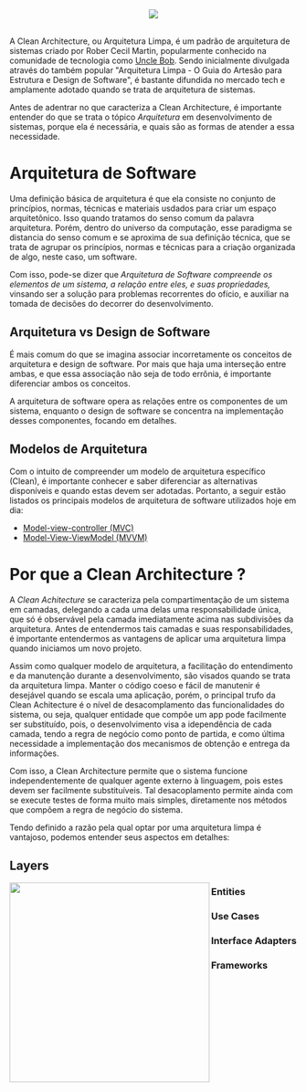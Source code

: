 <div align="center">
  <img src="https://user-images.githubusercontent.com/61476935/210269491-dbdd0597-4227-4969-bd84-b72ba65cdf4a.png">
</div>
<br>

A Clean Architecture, ou Arquitetura Limpa, é um padrão de arquitetura de sistemas criado por Rober Cecil Martin, popularmente conhecido na comunidade de tecnologia como [Uncle Bob](https://www.google.com/search?gs_ssp=eJzj4tbP1TcwNKoyyk5PMmD04izNS85JVUjKTwIAVZAHQg&q=uncle+bob&rlz=1C1ASUM_enBR992BR992&oq=Uncle+Bob&aqs=chrome.1.69i57j46i512j0i512l8.3321j0j7&sourceid=chrome&ie=UTF-8). Sendo inicialmente divulgada através do também popular "Arquitetura Limpa - O Guia do Artesão para Estrutura e Design de Software", é bastante difundida no mercado tech e amplamente adotado quando se trata de arquitetura de sistemas.

Antes de adentrar no que caracteriza a Clean Architecture, é importante entender do que se trata o tópico <i>Arquitetura</i> em desenvolvimento de sistemas, porque ela é necessária, e quais são as formas de atender a essa necessidade.

# Arquitetura de Software

Uma definição básica de arquitetura é que ela consiste no conjunto de princípios, normas, técnicas e materiais usdados para criar um espaço arquitetônico. Isso quando tratamos do senso comum da palavra arquitetura. Porém, dentro do universo da computação, esse paradigma se distancia do senso comum e se aproxima de sua definição técnica, que se trata de agrupar os princípios, normas e técnicas para a criação organizada de algo, neste caso, um software.

Com isso, pode-se dizer que <i>Arquitetura de Software compreende os elementos de um sistema, a relação entre eles, e suas propriedades,</i> vinsando ser a solução para problemas recorrentes do ofício, e auxiliar na tomada de decisões do decorrer do desenvolvimento.

## Arquitetura vs Design de Software

É mais comum do que se imagina associar incorretamente os conceitos de arquitetura e design de software. Por mais que haja uma interseção entre ambas, e que essa associação não seja de todo errônia, é importante diferenciar ambos os conceitos. 

A arquitetura de software opera as relações entre os componentes de um sistema, enquanto o design de software se concentra na implementação desses componentes, focando em detalhes. 

## Modelos de Arquitetura

Com o intuito de compreender um modelo de arquitetura específico (Clean), é importante conhecer e saber diferenciar as alternativas disponíveis e quando estas devem ser adotadas. Portanto, a seguir estão listados os principais modelos de arquitetura de software utilizados hoje em dia:

- [Model-view-controller (MVC)]()
- [Model-View-ViewModel (MVVM)]()

<!-- ## Model-view-controller (MVC)

Sendo um dos padrões de arquitetura mais populares, o MVC foi introduzido como um possível padrão em 1979 por Trygve Reenskaug, cinetista da computação norueguês. O modelo consiste em separar a aplicação em três camadas independentes: o Model, view e controller, o que permite dissociar a UI das regras de negócio do sistema, o que foi bastante inovador no periodo citado. Além disso, o MVC permite a reutilização de código, uma melhor compreensão e manutenção, e facilita a criação de multiplas interfaces, o que é bastante difundido na stack front-end. O trecho a seguir auxilia no entendimento de cada camada:

<img align="left" style="width: 300px;" src="https://user-images.githubusercontent.com/61476935/210247819-ce99b554-9b11-4032-b4cc-111d14810090.png">

### View

Responsável por conter a interface e tudo o que a compõe. É a partir da view que interação com as demais camadas se inicia e é nela que se encontra os arquivos de template, estilo e etc.

### Controller

Responsável por controllar a interação entre Model e View, recebendo as requisições do usuário (disparadas pela interface) e acessar os models para obter uma resposta concisa.

### Model

Responsável pelo acesso e manipulação de dados da aplicação. É no model que se concentram os métodos reponsáveis por consultar o banco de dados ou por acessar os endpoits de uma API integrada.

Além dos elementos que nomeiam o modelo, também é comum encontrar um quarto conceito: o <i>Router</i>. Este sendo o responsável por associar determinado método da camada de controle a um endereço (rota) do sistema. 

## Model-View-ViewModel (MVVM)

O padrão Model View ViewModel foi pensado pelo Arquiteto de Software John Gossman e a equipe da Microsoft em 2005, tendo como base o MVC e o MVP, com o intuito de possibilitar o <i>Data Binding (compartilhamento estavél e síncrono de informações entre uma fonte e um receptor ou entre duas fontes de dados)</i> junto ao Microsoft Silverlight, usado no desenvolvimento de navegadores e plug-ins. Sua criação também foi creditada à necessidade de dividir sistemas em camadas especializadas em determinadas funções, sendo essas camadas:

<img align="left" style="width: 350px;" src="https://user-images.githubusercontent.com/61476935/210266105-c4669697-15ef-493e-a86d-5fb81c2d8340.png">

### View

Assim como no MVC, a View se reponsabiliza por renderizar as informações obtidas das demais camadas, sendo essencialmente ignorante com relação a forma com que essas informações foram obtidas, se importanto apanas com o formato no qual precisa exibir as informações e com as demais rotinas associadas com a experiência do usuário, como atualizações de estado.

### ViewModel 

A ViewModel por sua vez, tem como intuito disponibilizar uma lógica de apresentação para a View e gerenciar seus de estados através de comandos e Data Binding, sendo a responsável por criar a ponte entre interface e data source, já que ambas não possuem conhecimento uma da outra. Além disso, pode ser função da ViewModel validar o fluxo de dados e garantir a consistência das informções exibidas e enviadas.

### Model

O papel do Model é encapsular a regra de negócio responsável por obter as informações de um outro serviço, seja uma API, banco de dados e etc. É responsabilidade do Model validar as informações obtidas das ações do usuário de acordo com a regra de negócio que atende ou é atendida pela aplicação em questão.

É bastante comum encontrar o padrão MVVM em ambientes Mobile, como Swift, Java, Dart e entre outros, visto que ele é implicitamente recomendado para projetos cujo foco está em desenvolver a interface tendo a regra de negócio como base. Além disso, cabe citar o [Observable Patters](https://www.devmedia.com.br/design-patterns-observer/16875) como referência para gerenciamento de estados em uma arquitetura MVVM; este que está diretamente associado a programação reativa, que por sua vez está muito presente da construção de interfaces de usuário em geral.   

## Microservices (microsserviços)

## Pipes-and-filters (PF)

## Peer-to-Peer (P2P)

## Service-Oriented Architecture (SOA)

## Publish-Subscribe (Pub/Sub)

## Client-server (cliente-servidor)

## Layers (Camadas) -->

# Por que a Clean Architecture ?

A <i>Clean Achitecture</i> se caracteriza pela compartimentação de um sistema em camadas, delegando a cada uma delas uma responsabilidade única, que só é observável pela camada imediatamente acima nas subdivisões da arquitetura. Antes de entendermos tais camadas e suas responsabilidades, é importante entendermos as vantagens de aplicar uma arquitetura limpa quando iniciamos um novo projeto.

Assim como qualquer modelo de arquitetura, a facilitação do entendimento e da manutenção durante a desenvolvimento, são visados quando se trata da arquitetura limpa. Manter o código coeso e fácil de manutenir é desejável quando se escala uma aplicação, porém, o principal trufo da Clean Achitecture é o nível de desacomplamento das funcionalidades do sistema, ou seja, qualquer entidade que compõe um app pode facilmente ser substituído, pois, o desenvolvimento visa a idependência de cada camada, tendo a regra de negócio como ponto de partida, e como última necessidade a implementação dos mecanismos de obtenção e entrega da informações.

Com isso, a Clean Architecture permite que o sistema funcione independentemente de qualquer agente externo à linguagem, pois estes devem ser facilmente substituíveis. Tal desacoplamento permite ainda com se execute testes de forma muito mais simples, diretamente nos métodos que compõem a regra de negócio do sistema.

Tendo definido a razão pela qual optar por uma arquitetura limpa é vantajoso, podemos entender seus aspectos em detalhes:

## Layers

<img align="left" style="width: 350px;" src="https://user-images.githubusercontent.com/61476935/210290057-fb6d81a0-b8af-406c-9a00-922046c41c44.png">

### Entities

### Use Cases

### Interface Adapters

### Frameworks